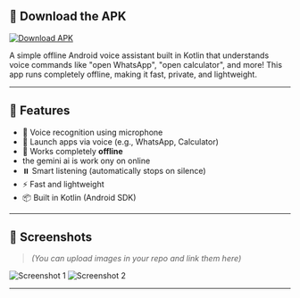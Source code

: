 ## 📱 Download the APK

[![Download APK](https://img.shields.io/badge/Download-APK-green?style=for-the-badge)](https://github.com/Inzamamul-huq/voice-assistant/releases/download/v1.0/voice.assistant.apk)


A simple offline Android voice assistant built in Kotlin that understands voice commands like "open WhatsApp", "open calculator", and more! This app runs completely offline, making it fast, private, and lightweight.

---

## 🚀 Features

- 🎤 Voice recognition using microphone
- 📱 Launch apps via voice (e.g., WhatsApp, Calculator)
- 📴 Works completely **offline**
- the gemini ai is work ony on online
- ⏸️ Smart listening (automatically stops on silence)
- ⚡ Fast and lightweight
- 📦 Built in Kotlin (Android SDK)

---

## 📸 Screenshots

> *(You can upload images in your repo and link them here)*

![Screenshot 1](screenshots/home_screen.png)
![Screenshot 2](screenshots/voice_command.png)

---
